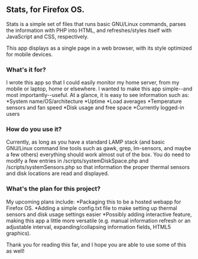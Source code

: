 ## Stats, for Firefox OS.

Stats is a simple set of files that runs basic GNU/Linux commands, parses the information with PHP into HTML, and refreshes/styles itself with JavaScript and CSS, respectively.

This app displays as a single page in a web browser, with its style optimized for mobile devices.

### What's it for?

I wrote this app so that I could easily monitor my home server, from my mobile or laptop, home or elsewhere. I wanted to make this app simple--and most importantly--useful. At a glance, it is easy to see information such as:
*System name/OS/architecture
*Uptime
*Load averages
*Temperature sensors and fan speed
*Disk usage and free space
*Currently logged-in users

### How do you use it?

Currently, as long as you have a standard LAMP stack (and basic GNU/Linux command line tools such as gawk, grep, lm-sensors, and maybe a few others) everything should work almost out of the box. You do need to modify a few entries in /scripts/systemDiskSpace.php and /scripts/systemSensors.php so that information the proper thermal sensors and disk locations are read and displayed.

### What's the plan for this project?

My upcoming plans include:
*Packaging this to be a hosted webapp for Firefox OS.
*Adding a simple config.txt file to make setting up thermal sensors and disk usage settings easier
*Possibly adding interactive feature, making this app a little more versatile (e.g. manual information refresh or an adjustable interval, expanding/collapsing information fields, HTML5 graphics).

Thank you for reading this far, and I hope you are able to use some of this as well!
